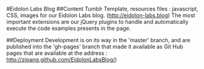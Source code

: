 
#Eidolon Labs Blog
##Content
Tumblr Template, resources files : javascript, CSS, images for our Eidolon Labs blog. (http://eidolon-labs.blog)
The most important extensions are our jQuery plugins to handle and automatically execute the code examples presents in the page.

##Deployment
Development is on its way in the 'master' branch, and are published into the 'gh-pages' branch that made it available as Git Hub pages that are available at the address : http://zipang.github.com/EidolonLabsBlog/)